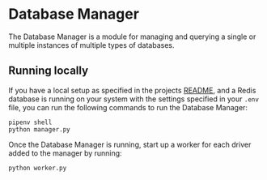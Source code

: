 # Database Manager

The Database Manager is a module for managing and querying a single or multiple instances of multiple types of databases.

## Running locally

If you have a local setup as specified in the projects [README](../README.md), and a Redis database is running on your system with the settings specified in your `.env` file, you can run the following commands to run the Database Manager:

```
pipenv shell
python manager.py
```

Once the Database Manager is running, start up a worker for each driver added to the manager by running:

```bash
python worker.py
```